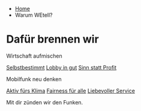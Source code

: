 * [Home](/)
* Warum WEtell?

Dafür brennen wir
==========

Wirtschaft aufmischen

[Selbstbestimmt](/warum-wetell/wirtschaft-aufmischen/#selbstbestimmt) [Lobby in gut](/warum-wetell/wirtschaft-aufmischen/#lobby_in_gut) [Sinn statt Profit](/warum-wetell/wirtschaft-aufmischen/#sinn_statt_profit)

Mobilfunk neu denken

[Aktiv fürs Klima](/warum-wetell/mobilfunk-neu-denken/#aktiv_fuers_klima) [Fairness für alle](/warum-wetell/mobilfunk-neu-denken/#fairness-fuer-alle) [Liebevoller Service](/warum-wetell/mobilfunk-neu-denken/#liebevoller_service)

Mit dir zünden wir den Funken.
